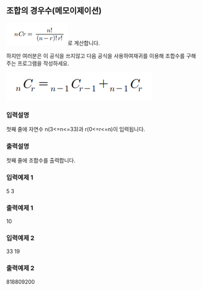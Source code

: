 ## 조합의 경우수(메모이제이션)

<img src="../../assets/2.png" />로 계산합니다.

하지만 여러분은 이 공식을 쓰지않고 다음 공식을 사용하여재귀를 이용해 조합수를 구해주는 프로그램을 작성하세요.

<img src="../../assets/3.png" />

### 입력설명

첫째 줄에 자연수 n(3<=n<=33)과 r(0<=r<=n)이 입력됩니다.

### 출력설명

첫째 줄에 조합수를 출력합니다.

### 입력예제 1

5 3

### 출력예제 1

10

### 입력예제 2

33 19

### 출력예제 2

818809200
